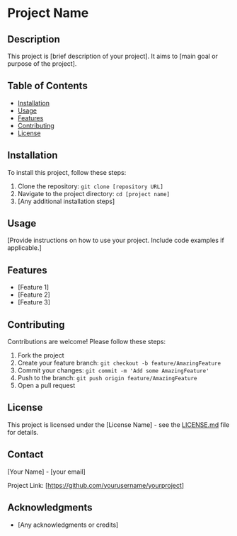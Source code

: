 # Project Name

## Description
This project is [brief description of your project]. It aims to [main goal or purpose of the project].

## Table of Contents
- [Installation](#installation)
- [Usage](#usage)
- [Features](#features)
- [Contributing](#contributing)
- [License](#license)

## Installation
To install this project, follow these steps:
1. Clone the repository: `git clone [repository URL]`
2. Navigate to the project directory: `cd [project name]`
3. [Any additional installation steps]

## Usage
[Provide instructions on how to use your project. Include code examples if applicable.]

## Features
- [Feature 1]
- [Feature 2]
- [Feature 3]

## Contributing
Contributions are welcome! Please follow these steps:
1. Fork the project
2. Create your feature branch: `git checkout -b feature/AmazingFeature`
3. Commit your changes: `git commit -m 'Add some AmazingFeature'`
4. Push to the branch: `git push origin feature/AmazingFeature`
5. Open a pull request

## License
This project is licensed under the [License Name] - see the [LICENSE.md](LICENSE.md) file for details.

## Contact
[Your Name] - [your email]

Project Link: [https://github.com/yourusername/yourproject]

## Acknowledgments
- [Any acknowledgments or credits]
